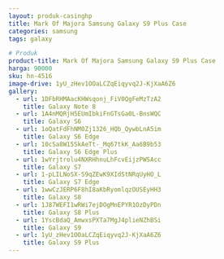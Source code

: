 ```yaml
---
layout: produk-casinghp
title: Mark Of Majora Samsung Galaxy S9 Plus Case
categories: samsung
tags: galaxy

# Produk
product-title: Mark Of Majora Samsung Galaxy S9 Plus Case
harga: 90000
sku: hn-4516
image-drive: 1yU_zHev1OOaLCZqEiqyvq2J-KjXaA6Z6
gallery:
  - url: 1DFbRHMAacKHWsqonj_FiV0QgFeMzTzA2
    title: Galaxy Note 8
  - url: 1A4nMQRjH5EUmIbkiFnGTsGa0L-BnsWQC
    title: Galaxy S6
  - url: 1oQatFdFhNM0Zj1326_HQb_QywbLnA5im
    title: Galaxy S6 Edge
  - url: 10cSa8W15SkAeTt-_Mq67tkK_Aa6B9b53
    title: Galaxy S6 Edge Plus
  - url: 1wYrjtrolu4NXRHhnuLhFcvEijzPW5Acc
    title: Galaxy S7
  - url: 1-pLILNoSX-S9qZEwK9XIdStNRqUyHO_L
    title: Galaxy S7 Edge
  - url: 1wwCzJERP6F8hI8aKbRyomlqzOUSEyHH3
    title: Galaxy S8
  - url: 1J87WEFI1wRWi7ejDOgMnEPYR1OzDyPDn
    title: Galaxy S8 Plus
  - url: 1YscBdaQ_AmwxsPXTa7MgJ4plieNZhBSi
    title: Galaxy S9
  - url: 1yU_zHev1OOaLCZqEiqyvq2J-KjXaA6Z6
    title: Galaxy S9 Plus
---
```

